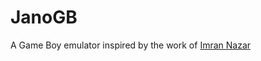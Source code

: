 JanoGB
========
A Game Boy emulator inspired by the work of [Imran Nazar](http://imrannazar.com/GameBoy-Emulation-in-JavaScript)

